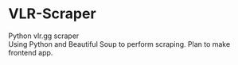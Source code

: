 # VLR-Scraper
<p>Python vlr.gg scraper <br>Using Python and Beautiful Soup to perform scraping. Plan to make frontend app.</p>
